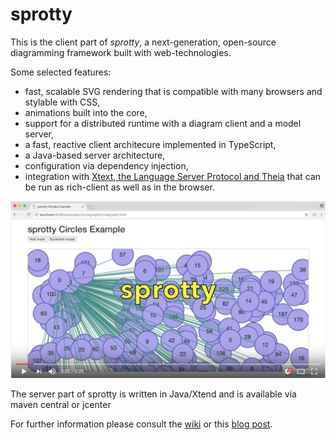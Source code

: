 # sprotty

This is the client part of _sprotty_, a next-generation, open-source diagramming framework built with web-technologies. 

Some selected features:

* fast, scalable SVG rendering that is compatible with many browsers and stylable with CSS,
* animations built into the core,
* support for a distributed runtime with a diagram client and a model server,
* a fast, reactive client architecure implemented in TypeScript,
* a Java-based server architecture,
* configuration via dependency injection,
* integration with [Xtext, the Language Server Protocol and Theia](https://github.com/TypeFox/theia-sprotty-example) that can be run as rich-client as well as in the browser.

[![sprotty demo](../sprotty_demo_screenshot.png)](http://www.youtube.com/watch?v=IydM4l7WFKk "sprotty demo")

The server part of sprotty is written in Java/Xtend and is available via maven central or jcenter


For further information please consult the [wiki](https://github.com/TypeFox/sprotty/wiki) or this [blog post](http://typefox.io/sprotty-a-web-based-diagramming-framework).

